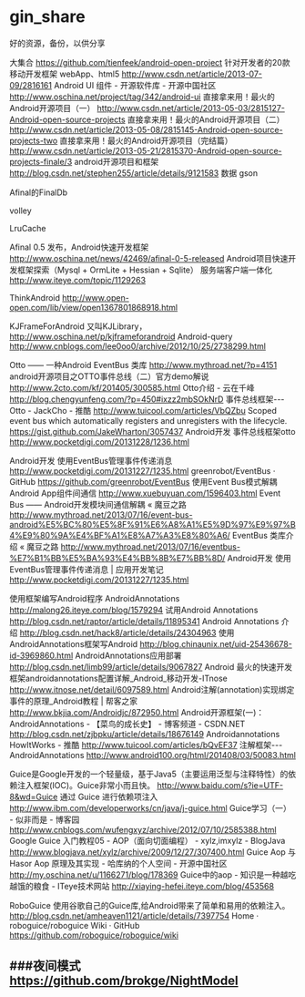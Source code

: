 # gin_share
好的资源，备份，以供分享

大集合
https://github.com/tienfeek/android-open-project
针对开发者的20款移动开发框架
webApp、html5
http://www.csdn.net/article/2013-07-09/2816161
Android UI 组件 - 开源软件库 - 开源中国社区
http://www.oschina.net/project/tag/342/android-ui
直接拿来用！最火的Android开源项目（一）
http://www.csdn.net/article/2013-05-03/2815127-Android-open-source-projects
直接拿来用！最火的Android开源项目（二）
http://www.csdn.net/article/2013-05-08/2815145-Android-open-source-projects-two
直接拿来用！最火的Android开源项目（完结篇）
http://www.csdn.net/article/2013-05-21/2815370-Android-open-source-projects-finale/3
android开源项目和框架
http://blog.csdn.net/stephen255/article/details/9121583
数据
gson
 
Afinal的FinalDb
 
volley
 
LruCache
 
 
Afinal 0.5 发布，Android快速开发框架
http://www.oschina.net/news/42469/afinal-0-5-released
Android项目快速开发框架探索（Mysql + OrmLite + Hessian + Sqlite）
服务端客户端一体化
http://www.iteye.com/topic/1129263
 
 
ThinkAndroid
http://www.open-open.com/lib/view/open1367801868918.html
 
 
KJFrameForAndroid 又叫KJLibrary，
http://www.oschina.net/p/kjframeforandroid
Android-query
http://www.cnblogs.com/lee0oo0/archive/2012/10/25/2738299.html
 
 
Otto —— 一种Android EventBus 类库
http://www.mythroad.net/?p=4151
android开源项目之OTTO事件总线（二）官方demo解说
http://www.2cto.com/kf/201405/300585.html
Otto介绍 - 云在千峰
http://blog.chengyunfeng.com/?p=450#ixzz2mbSOkNrD
事件总线框架---Otto - JackCho - 推酷
http://www.tuicool.com/articles/VbQZbu
Scoped event bus which automatically registers and unregisters with the lifecycle.
https://gist.github.com/JakeWharton/3057437
Android开发 事件总线框架otto
http://www.pocketdigi.com/20131228/1236.html
 
 
Android开发 使用EventBus管理事件传递消息
http://www.pocketdigi.com/20131227/1235.html
greenrobot/EventBus · GitHub
https://github.com/greenrobot/EventBus
使用Event Bus模式解耦Android App组件间通信
http://www.xuebuyuan.com/1596403.html
Event Bus —— Android开发模块间通信解耦 « 魔豆之路
http://www.mythroad.net/2013/07/16/event-bus-android%E5%BC%80%E5%8F%91%E6%A8%A1%E5%9D%97%E9%97%B4%E9%80%9A%E4%BF%A1%E8%A7%A3%E8%80%A6/
EventBus 类库介绍 « 魔豆之路
http://www.mythroad.net/2013/07/16/eventbus-%E7%B1%BB%E5%BA%93%E4%BB%8B%E7%BB%8D/
Android开发 使用EventBus管理事件传递消息 | 应用开发笔记
http://www.pocketdigi.com/20131227/1235.html
 
 
使用框架编写Android程序
AndroidAnnotations
http://malong26.iteye.com/blog/1579294
试用Android Annotations
http://blog.csdn.net/raptor/article/details/11895341
Android Annotations 介绍
http://blog.csdn.net/hack8/article/details/24304963
使用AndroidAnnotations框架写Android
http://blog.chinaunix.net/uid-25436678-id-3969860.html
AndroidAnnotations应用部署
http://blog.csdn.net/limb99/article/details/9067827
Android 最火的快速开发框架androidannotations配置详解_Android_移动开发-ITnose
http://www.itnose.net/detail/6097589.html
Android注解(annotation)实现绑定事件的原理_Android教程 | 帮客之家
http://www.bkjia.com/Androidjc/872950.html
Android开源框架(一)：AndroidAnnotations - 【菜鸟的成长史】 - 博客频道 - CSDN.NET
http://blog.csdn.net/zjbpku/article/details/18676149
Androidannotations HowItWorks - 推酷
http://www.tuicool.com/articles/bQvEF37
注解框架---AndroidAnnotations
http://www.android100.org/html/201408/03/50083.html
 
 
Guice是Google开发的一个轻量级，基于Java5（主要运用泛型与注释特性）的依赖注入框架(IOC)。Guice非常小而且快。
http://www.baidu.com/s?ie=UTF-8&wd=Guice
通过 Guice 进行依赖项注入
http://www.ibm.com/developerworks/cn/java/j-guice.html
Guice学习（一） - 似非而是 - 博客园
http://www.cnblogs.com/wufengxyz/archive/2012/07/10/2585388.html
Google Guice 入门教程05 - AOP（面向切面编程） - xylz,imxylz - BlogJava
http://www.blogjava.net/xylz/archive/2009/12/27/307400.html
Guice Aop 与 Hasor Aop 原理及其实现 - 哈库纳的个人空间 - 开源中国社区
http://my.oschina.net/u/1166271/blog/178369
Guice中的aop - 知识是一种越吃越饿的粮食 - ITeye技术网站
http://xiaying-hefei.iteye.com/blog/453568
 
 
 
 
RoboGuice 使用谷歌自己的Guice库,给Android带来了简单和易用的依赖注入。
http://blog.csdn.net/amheaven1121/article/details/7397754
Home · roboguice/roboguice Wiki · GitHub
https://github.com/roboguice/roboguice/wiki
 
###夜间模式
https://github.com/brokge/NightModel
----
